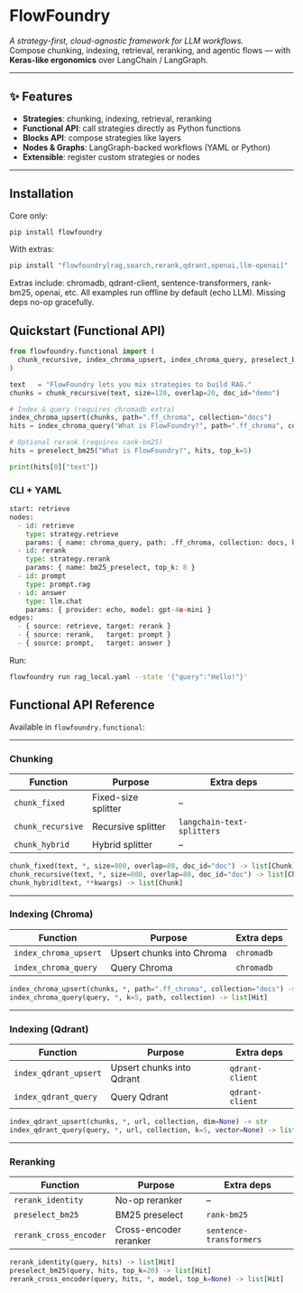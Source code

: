# FlowFoundry

*A strategy-first, cloud-agnostic framework for LLM workflows.*  
Compose chunking, indexing, retrieval, reranking, and agentic flows — with **Keras-like ergonomics** over LangChain / LangGraph.

---

## ✨ Features

- **Strategies**: chunking, indexing, retrieval, reranking  
- **Functional API**: call strategies directly as Python functions  
- **Blocks API**: compose strategies like layers  
- **Nodes & Graphs**: LangGraph-backed workflows (YAML or Python)  
- **Extensible**: register custom strategies or nodes  

---

## Installation

Core only:

```bash
pip install flowfoundry
```

With extras:
```bash
pip install "flowfoundry[rag,search,rerank,qdrant,openai,llm-openai]"
```

Extras include: chromadb, qdrant-client, sentence-transformers, rank-bm25, openai, etc.
All examples run offline by default (echo LLM). Missing deps no-op gracefully.

## Quickstart (Functional API)

```python
from flowfoundry.functional import (
  chunk_recursive, index_chroma_upsert, index_chroma_query, preselect_bm25
)

text   = "FlowFoundry lets you mix strategies to build RAG."
chunks = chunk_recursive(text, size=120, overlap=20, doc_id="demo")

# Index & query (requires chromadb extra)
index_chroma_upsert(chunks, path=".ff_chroma", collection="docs")
hits = index_chroma_query("What is FlowFoundry?", path=".ff_chroma", collection="docs", k=8)

# Optional rerank (requires rank-bm25)
hits = preselect_bm25("What is FlowFoundry?", hits, top_k=5)

print(hits[0]["text"])
```

### CLI + YAML

```python
start: retrieve
nodes:
  - id: retrieve
    type: strategy.retrieve
    params: { name: chroma_query, path: .ff_chroma, collection: docs, k: 8 }
  - id: rerank
    type: strategy.rerank
    params: { name: bm25_preselect, top_k: 8 }
  - id: prompt
    type: prompt.rag
  - id: answer
    type: llm.chat
    params: { provider: echo, model: gpt-4o-mini }
edges:
  - { source: retrieve, target: rerank }
  - { source: rerank,   target: prompt }
  - { source: prompt,   target: answer }
```

Run:
```bash
flowfoundry run rag_local.yaml --state '{"query":"Hello!"}'
```

## Functional API Reference

Available in `flowfoundry.functional`:

---

### Chunking

| Function          | Purpose              | Extra deps |
|-------------------|----------------------|------------|
| `chunk_fixed`     | Fixed-size splitter  | –          |
| `chunk_recursive` | Recursive splitter   | `langchain-text-splitters` |
| `chunk_hybrid`    | Hybrid splitter      | –          |

```python
chunk_fixed(text, *, size=800, overlap=80, doc_id="doc") -> list[Chunk]
chunk_recursive(text, *, size=800, overlap=80, doc_id="doc") -> list[Chunk]
chunk_hybrid(text, **kwargs) -> list[Chunk]
```

---

### Indexing (Chroma)

| Function              | Purpose              | Extra deps |
|-----------------------|----------------------|------------|
| `index_chroma_upsert` | Upsert chunks into Chroma  |`chromadb` |
| `index_chroma_query`  | Query Chroma   | `chromadb` |

```python
index_chroma_upsert(chunks, *, path=".ff_chroma", collection="docs") -> str
index_chroma_query(query, *, k=5, path, collection) -> list[Hit]
```
---

### Indexing (Qdrant)

| Function              | Purpose              | Extra deps |
|-----------------------|----------------------|------------|
| `index_qdrant_upsert` | Upsert chunks into Qdrant  | `qdrant-client` |
| `index_qdrant_query`  | Query Qdrant   | `qdrant-client` |

```python
index_qdrant_upsert(chunks, *, url, collection, dim=None) -> str
index_qdrant_query(query, *, url, collection, k=5, vector=None) -> list[Hit]
```
---

### Reranking

| Function          | Purpose              | Extra deps |
|-------------------|----------------------|------------|
| `rerank_identity`     | No-op reranker  | –          |
| `preselect_bm25` | BM25 preselect   | `rank-bm25` |
| `rerank_cross_encoder`    | Cross-encoder reranker      |`sentence-transformers` |

```python
rerank_identity(query, hits) -> list[Hit]
preselect_bm25(query, hits, top_k=20) -> list[Hit]
rerank_cross_encoder(query, hits, *, model, top_k=None) -> list[Hit]
```